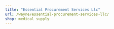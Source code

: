 ```yaml
---
title: "Essential Procurement Services Llc"
url: /wayne/essential-procurement-services-llc/
shop: medical supply
---
```

